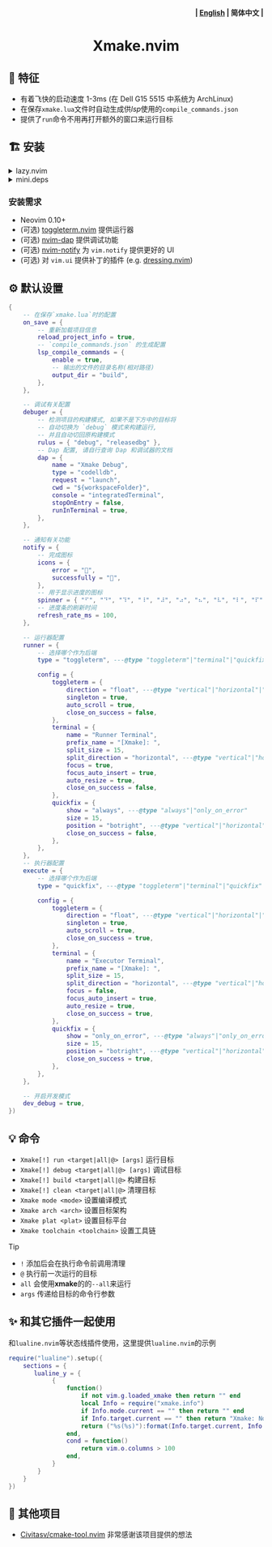 <p align="right"><b>| <a href="README.md">English</a> | 简体中文 |</b></p>

<h1 align="center">
  Xmake.nvim
</h1>

## 🎐 特征

- 有着飞快的启动速度 1-3ms (在 Dell G15 5515 中系统为 ArchLinux)
- 在保存`xmake.lua`文件时自动生成供*lsp*使用的`compile_commands.json`
- 提供了`run`命令不用再打开额外的窗口来运行目标

## 🏗 安装

<details>
  <summary>lazy.nvim</summary>

```lua
{
    "Mythos-404/xmake.nvim",
    version = "^3",
    lazy = true,
    event = "BufReadPost xmake.lua",
    config = true,
}
```

</details>

<details>
  <summary>mini.deps</summary>

```lua
add("Mythos-404/xmake.nvim")
```

</details>

### 安装需求

- Neovim 0.10+
- (可选) [toggleterm.nvim](https://github.com/akinsho/toggleterm.nvim) 提供运行器
- (可选) [nvim-dap](https://github.com/mfussenegger/nvim-dap) 提供调试功能
- (可选) [nvim-notify](https://github.com/rcarriga/nvim-notify) 为 `vim.notify` 提供更好的 UI
- (可选) 对 `vim.ui` 提供补丁的插件 (e.g. [dressing.nvim](https://github.com/stevearc/dressing.nvim))

## ⚙️ 默认设置

```lua
{
    -- 在保存`xmake.lua`时的配置
    on_save = {
        -- 重新加载项目信息
        reload_project_info = true,
        -- `compile_commands.json` 的生成配置
        lsp_compile_commands = {
            enable = true,
            -- 输出的文件的目录名称(相对路径)
            output_dir = "build",
        },
    },

    -- 调试有关配置
    debuger = {
        -- 检测项目的构建模式, 如果不是下方中的目标将
        -- 自动切换为 `debug` 模式来构建运行,
        -- 并且自动切回原构建模式
        rulus = { "debug", "releasedbg" },
        -- Dap 配置, 请自行查询 Dap 和调试器的文档
        dap = {
            name = "Xmake Debug",
            type = "codelldb",
            request = "launch",
            cwd = "${workspaceFolder}",
            console = "integratedTerminal",
            stopOnEntry = false,
            runInTerminal = true,
        },
    },

    -- 通知有关功能
    notify = {
        -- 完成图标
        icons = {
            error = "",
            successfully = "",
        },
        -- 用于显示进度的图标
        spinner = { "⠋", "⠙", "⠹", "⠸", "⠼", "⠴", "⠦", "⠧", "⠇", "⠏" },
        -- 进度条的刷新时间
        refresh_rate_ms = 100,
    },

    -- 运行器配置
    runner = {
        -- 选择哪个作为后端
        type = "toggleterm", ---@type "toggleterm"|"terminal"|"quickfix"

        config = {
            toggleterm = {
                direction = "float", ---@type "vertical"|"horizontal"|"tab"|"float"
                singleton = true,
                auto_scroll = true,
                close_on_success = false,
            },
            terminal = {
                name = "Runner Terminal",
                prefix_name = "[Xmake]: ",
                split_size = 15,
                split_direction = "horizontal", ---@type "vertical"|"horizontal"
                focus = true,
                focus_auto_insert = true,
                auto_resize = true,
                close_on_success = false,
            },
            quickfix = {
                show = "always", ---@type "always"|"only_on_error"
                size = 15,
                position = "botright", ---@type "vertical"|"horizontal"|"leftabove"|"aboveleft"|"rightbelow"|"belowright"|"topleft"|"botright"
                close_on_success = false,
            },
        },
    },
    -- 执行器配置
    execute = {
        -- 选择哪个作为后端
        type = "quickfix", ---@type "toggleterm"|"terminal"|"quickfix"

        config = {
            toggleterm = {
                direction = "float", ---@type "vertical"|"horizontal"|"tab"|"float"
                singleton = true,
                auto_scroll = true,
                close_on_success = true,
            },
            terminal = {
                name = "Executor Terminal",
                prefix_name = "[Xmake]: ",
                split_size = 15,
                split_direction = "horizontal", ---@type "vertical"|"horizontal"
                focus = false,
                focus_auto_insert = true,
                auto_resize = true,
                close_on_success = true,
            },
            quickfix = {
                show = "only_on_error", ---@type "always"|"only_on_error"
                size = 15,
                position = "botright", ---@type "vertical"|"horizontal"|"leftabove"|"aboveleft"|"rightbelow"|"belowright"|"topleft"|"botright"
                close_on_success = true,
            },
        },
    },

    -- 开启开发模式
    dev_debug = true,
})
```

## 💡 命令

- `Xmake[!] run <target|all|@> [args]` 运行目标
- `Xmake[!] debug <target|all|@> [args]` 调试目标
- `Xmake[!] build <target|all|@>` 构建目标
- `Xmake[!] clean <target|all|@>` 清理目标
- `Xmake mode <mode>` 设置编译模式
- `Xmake arch <arch>` 设置目标架构
- `Xmake plat <plat>` 设置目标平台
- `Xmake toolchain <toolchain>` 设置工具链

> [!Tip]
>
> - `!` 添加后会在执行命令前调用清理
> - `@` 执行前一次运行的目标
> - `all` 会使用**xmake**的的`--all`来运行
> - `args` 传递给目标的命令行参数

## ✨ 和其它插件一起使用

和`lualine.nvim`等状态线插件使用，这里提供`lualine.nvim`的示例

```lua
require("lualine").setup({
    sections = {
       lualine_y = {
            {
                function()
                    if not vim.g.loaded_xmake then return "" end
                    local Info = require("xmake.info")
                    if Info.mode.current == "" then return "" end
                    if Info.target.current == "" then return "Xmake: Not Select Target" end
                    return ("%s(%s)"):format(Info.target.current, Info.mode.current)
                end,
                cond = function()
                    return vim.o.columns > 100
                end,
            }
        }
    }
})
```
## 🎉 其他项目

- [Civitasv/cmake-tool.nvim](https://github.com/Civitasv/cmake-tools.nvim) 非常感谢该项目提供的想法
